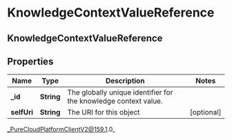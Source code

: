 # KnowledgeContextValueReference

## KnowledgeContextValueReference

## Properties

|Name | Type | Description | Notes|
|------------ | ------------- | ------------- | -------------|
| **_id** | **String** | The globally unique identifier for the knowledge context value. | |
| **selfUri** | **String** | The URI for this object | [optional] |



_PureCloudPlatformClientV2@159.1.0_
